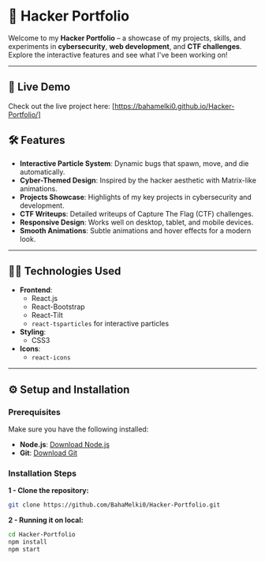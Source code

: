 # 🐞 Hacker Portfolio

Welcome to my **Hacker Portfolio** – a showcase of my projects, skills, and experiments in **cybersecurity**, **web development**, and **CTF challenges**. Explore the interactive features and see what I've been working on!

---

## 🚀 **Live Demo**

Check out the live project here: [https://bahamelki0.github.io/Hacker-Portfolio/]


## 🛠️ **Features**

- **Interactive Particle System**: Dynamic bugs that spawn, move, and die automatically.
- **Cyber-Themed Design**: Inspired by the hacker aesthetic with Matrix-like animations.
- **Projects Showcase**: Highlights of my key projects in cybersecurity and development.
- **CTF Writeups**: Detailed writeups of Capture The Flag (CTF) challenges.
- **Responsive Design**: Works well on desktop, tablet, and mobile devices.
- **Smooth Animations**: Subtle animations and hover effects for a modern look.

---

## 🧑‍💻 **Technologies Used**

- **Frontend**:
  - React.js
  - React-Bootstrap
  - React-Tilt
  - `react-tsparticles` for interactive particles
- **Styling**:
  - CSS3
- **Icons**:
  - `react-icons`

---

## ⚙️ **Setup and Installation**

### Prerequisites

Make sure you have the following installed:

- **Node.js**: [Download Node.js](https://nodejs.org/)
- **Git**: [Download Git](https://git-scm.com/)

### Installation Steps
**1 - Clone the repository:**
```bash
git clone https://github.com/BahaMelki0/Hacker-Portfolio.git
```
**2 - Running it on local:**
```bash
cd Hacker-Portfolio
npm install
npm start
```
